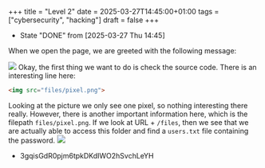 +++
title = "Level 2"
date = 2025-03-27T14:45:00+01:00
tags = ["cybersecurity", "hacking"]
draft = false
+++

-   State "DONE"       from              <span class="timestamp-wrapper"><span class="timestamp">[2025-03-27 Thu 14:45]</span></span>

When we open the page, we are greeted with the following message:

![](/ox-hugo/clipboard-20250216T133029.png)
Okay, the first thing we want to do is check the source code. There is an interesting line here:

```html
<img src="files/pixel.png">
```

Looking at the picture we only see one pixel, so nothing interesting there really. However, there is another important information here, which is the filepath `files/pixel.png`. If we look at URL + `/files`, then we see that we are actually able to access this folder and find a `users.txt` file containing the password.
![](/ox-hugo/clipboard-20250216T134444.png)

-   3gqisGdR0pjm6tpkDKdIWO2hSvchLeYH
